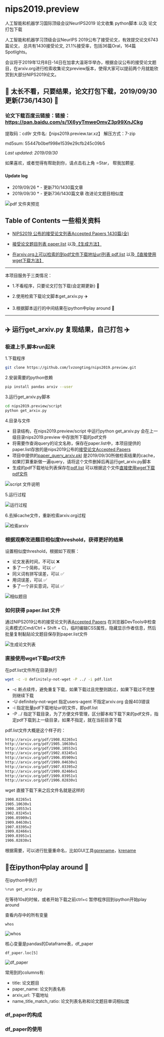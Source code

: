 # nips2019.preview
人工智能和机器学习国际顶级会议NeurIPS2019 论文收集 python脚本 以及 论文打包下载

人工智能和机器学习顶级会议NeurIPS 2019公布了接受论文，有效提交论文6743篇论文， 总共有1430接受论文, 21.1%接受率，包括36篇Oral，164篇Spotlights。

会议将于2019年12月8日-14日在加拿大温哥华举办，根据会议公布的接受论文题目，在arxiv.org进行检索收集论文preview版本，使得大家可以提前两个月就能欣赏到大部分NIPS2019论文。

## 🎉 太长不看，只要结果，论文打包下载，2019/09/30更新(736/1430) 🎉 

### 论文下载百度云链接：链接：https://pan.baidu.com/s/1X6yyTmweOmvZ3p99XnJCkg 
提取码：cd9r  文件名:【nips2019.preview.tar.xz】  解压方式：7-zip 

md5sum: 55447b0bef998e1539e29cfb245c09b5

*Last updated: 2019/09/30*

如果喜欢，或者觉得有帮助到你，请点击右上角 ⭐️Star， 帮我加颗星.
#### Update log
* 2019/09/26 * - 更新710/1430篇文章 
* 2019/09/30 * - 更新736/1430篇文章 改进论文题目相似度

![pdf 文件夹预览](image/finder1.png)

## Table of Contents 一些相关资料

- [NIPS2019 公布的接受论文列表Accepted Papers 1430篇(全) ](https://nips.cc/Conferences/2019/AcceptedPapersInitial)

- [接受论文题目列表 paper.list](script/paper.list)  以及[【生成方法】](#%E5%A6%82%E4%BD%95%E7%94%9F%E6%88%90-paperlist-%E6%96%87%E4%BB%B6)

- [在arxiv.org上可以检索的到pdf文件下载地址url列表 pdf.list](script/pdf.list) 以及[【直接使用wget下载方法】](#%E7%9B%B4%E6%8E%A5%E4%BD%BF%E7%94%A8wget%E4%B8%8B%E8%BD%BDpdf%E6%96%87%E4%BB%B6)

------------------------

本项目服务于三类情况：

- 1.不看程序，只要论文打包下载(会定期更新) 🎉

- 2.使用检索下载论文脚本get_arxiv.py ✈️

- 3.根据脚本运行的中间结果在ipython中play around 🚀 


 ***************************************************************************

## ✈️ 运行get_arxiv.py 复现结果，自己打包 ✈️

### 极速上手,脚本run起来
1.下载程序

```bash
git clone https://github.com/lvzongting/nips2019.preview.git
```
2.安装需要的python依赖

```bash
pip install pandas arxiv --user
```
3.运行get_arxiv.py脚本

```bash
cd nips2019.preview/script
python get_arxiv.py
```
4.目录与文件

* 目录结构，在nips2019.preview/script 中运行python get_arxiv.py 会在上一级目录nips2019.preview 中存放所下载的pdf文件
* 将需要作查询query的论文名称，保存在paper.list中，本项目提供的paper.list存放的是nips2019公布的[接受论文Accepted Papers](https://nips.cc/Conferences/2019/AcceptedPapersInitial)
* 项目中提供的[paper_query_arxiv.pkl](script/paper_query_arxiv.pkl) 是2019/09/30所做检索结果的cache，如果打算重新做一遍query，请将这个文件删掉后再运行get_arxiv.py脚本
* 生成的pdf下载地址列表保存在[pdf.list](script/pdf.list) 可以根据这个文件[直接使用wget下载pdf文件](#%E7%9B%B4%E6%8E%A5%E4%BD%BF%E7%94%A8wget%E4%B8%8B%E8%BD%BDpdf%E6%96%87%E4%BB%B6)

![script 文件说明](image/script文件目录.png)

5.运行过程

![运行过程](image/运行过程.png)

6.去掉cache文件，重新检索arxiv.org过程

![检索arxiv](image/检索arxiv.png)

### 根据观察改进题目相似度threshold，获得更好的结果

设置相似度threshold，根据如下观察：

* 论文发表时间，不可以 ❌
* 多了一个简称，可以 ✅
* 同义词有拼写误差，可以 ✅
* 用词误差，可以 ✅
* 多了一个非实意词，可以 ✅

![相似题目](image/相似题目.png)

### 如何获得 paper.list 文件

通过NIPS2019公布的接受论文列表[Accepted Papers](https://nips.cc/Conferences/2019/AcceptedPapersInitial)
在浏览器DevTools中检查元素模式(Cmd/Ctrl + Shift + C)，临时编辑CSS属性，隐藏显示作者信息，然后批量复制黏贴论文题目保存到paper.list文件

![生成论文列表](image/生成论文列表.png)

### 直接使用wget下载pdf文件

在pdf.list文件所在目录执行

```bash
wget -c -U definitely-not-wget -P ../ -i pdf.list
```
* -c 断点续传，避免重复下载，如果下载过且完整则跳过，如果下载过不完整则继续下载
* -U definitely-not-wget 指定users-agent 不指定arxiv.org 会报403错误
* -i 指定批量pdf下载地址url的文件，即pdf.list
* -P ../ 指定下载目录，为了方便文件管理，区分脚本和下载下来的pdf文件，指定pdf下载到上一级目录，如果不指定，就在当前目录下载

pdf.list文件大概是这个样子的：

```bash
http://arxiv.org/pdf/1908.02265v1
http://arxiv.org/pdf/1905.10630v1
http://arxiv.org/pdf/1908.10553v1
http://arxiv.org/pdf/1902.03245v1
http://arxiv.org/pdf/1906.05909v1
http://arxiv.org/pdf/1909.04630v1
http://arxiv.org/pdf/1907.03395v2
http://arxiv.org/pdf/1909.02466v1
http://arxiv.org/pdf/1909.03951v1
http://arxiv.org/pdf/1906.02830v1
```
wget 直接下载下来之后文件名就是这样的

```bash
1908.02265v1
1905.10630v1
1908.10553v1
1902.03245v1
1906.05909v1
1909.04630v1
1907.03395v2
1909.02466v1
1909.03951v1
1906.02830v1
```

根据需要，可以进行批量重命名，比如GUI工具[gprename](https://linuxtoy.org/archives/gprename.html)，[krename](https://linuxtoy.org/archives/krename.html)

## 🚀在ipython中play around 🚀

在ipython中执行

```python
%run get_arxiv.py
```
在等待10s的时候，或者开始下载之前ctrl+c 暂停程序回到ipython开始play around

查看内存中的所有变量

```bash
whos 
```
![whos](image/whos.png)

核心变量是pandas的Dataframe表，df_paper

```bash
df_paper.loc[5]
```
![df_paper](image/df_paper.png)

常用到的columns有: 
* title: 论文题目
* paper_name: 论文列表名称
* arxiv_url: 下载地址
* name_title_match_ratio: 论文列表名称和论文题目单词相似度

### df_paper的构成



### df_paper的使用



